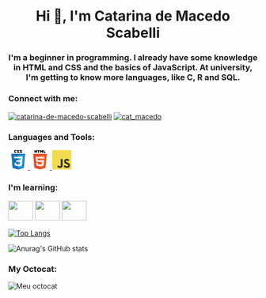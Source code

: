 <h1 align="center">Hi 👋, I'm Catarina de Macedo Scabelli</h1>
<h3 align="center">I'm a beginner in programming. I already have some knowledge in HTML and CSS and the basics of JavaScript. At university, I'm getting to know more languages, like C, R and SQL.</h3>

<h3 align="left">Connect with me:</h3>
<p align="left">
<a href="https://www.linkedin.com/in/catarina-de-macedo-scabelli-242876274/" target="blank"><img align="center" src="https://raw.githubusercontent.com/rahuldkjain/github-profile-readme-generator/master/src/images/icons/Social/linked-in-alt.svg" alt="catarina-de-macedo-scabelli" height="30" width="40" /></a>
<a href="https://instagram.com/cat_macedo" target="blank"><img align="center" src="https://raw.githubusercontent.com/rahuldkjain/github-profile-readme-generator/master/src/images/icons/Social/instagram.svg" alt="cat_macedo" height="30" width="40" /></a>
</p>

<h3 align="left">Languages and Tools:</h3>
<p align="left"> <a href="https://www.w3schools.com/css/" target="_blank" rel="noreferrer"> <img src="https://raw.githubusercontent.com/devicons/devicon/master/icons/css3/css3-original-wordmark.svg" alt="css3" width="40" height="40"/> </a> <a href="https://www.w3.org/html/" target="_blank" rel="noreferrer"> <img src="https://raw.githubusercontent.com/devicons/devicon/master/icons/html5/html5-original-wordmark.svg" alt="html5" width="40" height="40"/> </a> <a href="https://developer.mozilla.org/en-US/docs/Web/JavaScript" target="_blank" rel="noreferrer"> <img src="https://raw.githubusercontent.com/devicons/devicon/master/icons/javascript/javascript-original.svg" alt="javascript" width="40" height="40"/> </a> </p>

<h3 align="left">I'm learning:</h3>
<p align="left"> 
            <img height="40" width="50" src="https://cdn.jsdelivr.net/gh/devicons/devicon@latest/icons/c/c-original.svg">
            <img height="40" width="50" src="https://cdn.jsdelivr.net/gh/devicons/devicon@latest/icons/r/r-original.svg">
            <img height="40" width="50" src="https://cdn.jsdelivr.net/gh/devicons/devicon@latest/icons/postgresql/postgresql-original.svg">
          
          
</p>

[![Top Langs](https://github-readme-stats.vercel.app/api/top-langs/?username=cat-macedo)](https://github.com/cat-macedo/github-readme-stats)

![Anurag's GitHub stats](https://github-readme-stats.vercel.app/api?username=cat-macedo&show_icons=true&theme=radical)

<h3 align="left"> My Octocat: </h3>
<img src="https://camo.githubusercontent.com/f446be36f233a5052f7be499f059d67f47d3057349b3e0e16e6344fba853f731/68747470733a2f2f692e696d6775722e636f6d2f416b56464e6d512e706e67" alt="Meu octocat" width="300" height="300">
